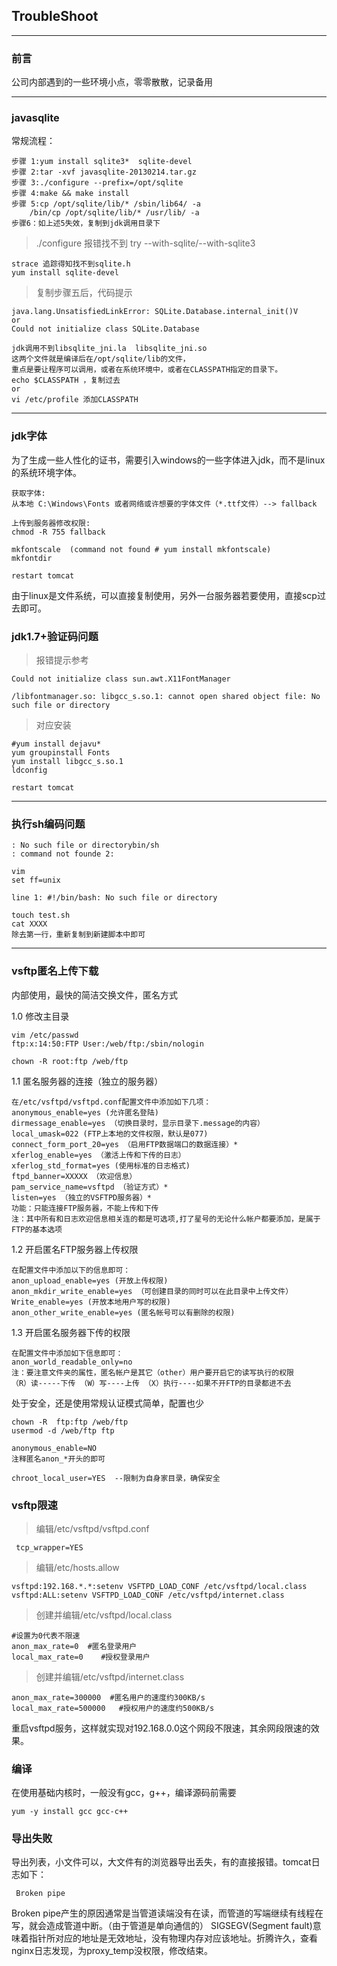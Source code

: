 ## TroubleShoot

***

### 前言
公司内部遇到的一些环境小点，零零散散，记录备用

***
### javasqlite
常规流程：

	步骤 1:yum install sqlite3*  sqlite-devel
	步骤 2:tar -xvf javasqlite-20130214.tar.gz
	步骤 3:./configure --prefix=/opt/sqlite
	步骤 4:make && make install
	步骤 5:cp /opt/sqlite/lib/* /sbin/lib64/ -a
		/bin/cp /opt/sqlite/lib/* /usr/lib/ -a
	步骤6：如上述5失效，复制到jdk调用目录下

>./configure 报错找不到 try --with-sqlite/--with-sqlite3

	strace 追踪得知找不到sqlite.h
	yum install sqlite-devel

>复制步骤五后，代码提示

	java.lang.UnsatisfiedLinkError: SQLite.Database.internal_init()V
	or
	Could not initialize class SQLite.Database

	jdk调用不到libsqlite_jni.la  libsqlite_jni.so
	这两个文件就是编译后在/opt/sqlite/lib的文件，
	重点是要让程序可以调用，或者在系统环境中，或者在CLASSPATH指定的目录下。
	echo $CLASSPATH ，复制过去
	or
	vi /etc/profile 添加CLASSPATH

***
### jdk字体
为了生成一些人性化的证书，需要引入windows的一些字体进入jdk，而不是linux的系统环境字体。

	获取字体:
	从本地 C:\Windows\Fonts 或者网络或许想要的字体文件（*.ttf文件）--> fallback
	
	上传到服务器修改权限:
	chmod -R 755 fallback

	mkfontscale  (command not found # yum install mkfontscale)
	mkfontdir 
	
	restart tomcat 

由于linux是文件系统，可以直接复制使用，另外一台服务器若要使用，直接scp过去即可。


### jdk1.7+验证码问题

>报错提示参考

	Could not initialize class sun.awt.X11FontManager

	/libfontmanager.so: libgcc_s.so.1: cannot open shared object file: No such file or directory

>对应安装

	#yum install dejavu*
	yum groupinstall Fonts
	yum install libgcc_s.so.1
	ldconfig

	restart tomcat	


***
### 执行sh编码问题

	: No such file or direct﻿orybin/sh
	: command not founde 2: 

	vim 
	set ff=unix

	line 1: ﻿#!/bin/bash: No such file or directory

	touch test.sh	
	cat XXXX  
	除去第一行，重新复制到新建脚本中即可

***

### vsftp匿名上传下载

内部使用，最快的简洁交换文件，匿名方式

1.0 修改主目录

	vim /etc/passwd
	ftp:x:14:50:FTP User:/web/ftp:/sbin/nologin

	chown -R root:ftp /web/ftp

1.1 匿名服务器的连接（独立的服务器）

	在/etc/vsftpd/vsftpd.conf配置文件中添加如下几项：
	anonymous_enable=yes (允许匿名登陆)
	dirmessage_enable=yes （切换目录时，显示目录下.message的内容）
	local_umask=022 (FTP上本地的文件权限，默认是077)
	connect_form_port_20=yes （启用FTP数据端口的数据连接）*
	xferlog_enable=yes （激活上传和下传的日志）
	xferlog_std_format=yes (使用标准的日志格式)
	ftpd_banner=XXXXX （欢迎信息）
	pam_service_name=vsftpd （验证方式）*
	listen=yes （独立的VSFTPD服务器）*
	功能：只能连接FTP服务器，不能上传和下传
	注：其中所有和日志欢迎信息相关连的都是可选项,打了星号的无论什么帐户都要添加，是属于FTP的基本选项
	
1.2 开启匿名FTP服务器上传权限

	在配置文件中添加以下的信息即可：
	anon_upload_enable=yes (开放上传权限)
	anon_mkdir_write_enable=yes （可创建目录的同时可以在此目录中上传文件）
	Write_enable=yes (开放本地用户写的权限)
	anon_other_write_enable=yes (匿名帐号可以有删除的权限)
	
1.3 开启匿名服务器下传的权限

	在配置文件中添加如下信息即可：
	anon_world_readable_only=no
	注：要注意文件夹的属性，匿名帐户是其它（other）用户要开启它的读写执行的权限
	（R）读-----下传 （W）写----上传 （X）执行----如果不开FTP的目录都进不去

处于安全，还是使用常规认证模式简单，配置也少

	chown -R  ftp:ftp /web/ftp
	usermod -d /web/ftp ftp

	anonymous_enable=NO
	注释匿名anon_*开头的即可

	chroot_local_user=YES  --限制为自身家目录，确保安全
	
### vsftp限速


>编辑/etc/vsftpd/vsftpd.conf

	 tcp_wrapper=YES
	 
>编辑/etc/hosts.allow

	vsftpd:192.168.*.*:setenv VSFTPD_LOAD_CONF /etc/vsftpd/local.class
	vsftpd:ALL:setenv VSFTPD_LOAD_CONF /etc/vsftpd/internet.class
	
>创建并编辑/etc/vsftpd/local.class

	#设置为0代表不限速
	anon_max_rate=0  #匿名登录用户
	local_max_rate=0    #授权登录用户
    
>创建并编辑/etc/vsftpd/internet.class
	
	anon_max_rate=300000  #匿名用户的速度约300KB/s
	local_max_rate=500000   #授权用户的速度约500KB/s
	
重启vsftpd服务，这样就实现对192.168.0.0这个网段不限速，其余网段限速的效果。


### 编译
在使用基础内核时，一般没有gcc，g++，编译源码前需要
	
	yum -y install gcc gcc-c++


### 导出失败

导出列表，小文件可以，大文件有的浏览器导出丢失，有的直接报错。tomcat日志如下：

	 Broken pipe

Broken pipe产生的原因通常是当管道读端没有在读，而管道的写端继续有线程在写，就会造成管道中断。（由于管道是单向通信的） SIGSEGV(Segment fault)意味着指针所对应的地址是无效地址，没有物理内存对应该地址。折腾许久，查看nginx日志发现，为proxy_temp没权限，修改结束。